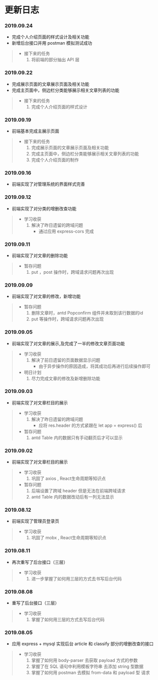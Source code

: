 # 更新日志

### 2019.09.24
- 完成个人介绍页面的样式设计及相关功能
- 新增后台接口并用 postman 模拟测试成功
> - 接下来的任务
>     1. 将前端的部分抽出 API 层

### 2019.09.22
- 完成展示页面的文章展示页面及相关功能
- 完成主页面中，侧边栏分类能够展示相关文章列表的功能
> - 接下来的任务
>     1. 完成个人介绍页面的样式设计

### 2019.09.19
- 前端基本完成主展示页面
> - 接下来的任务
>     1. 完成展示页面的文章展示页面及相关功能
>     2. 完成主页面中，侧边栏分类能够展示相关文章列表的功能
>     3. 完成个人介绍页面的制作

### 2019.09.16
- 前端实现了对管理系统的界面样式完善

### 2019.09.12
- 前端实现了对分类的增删改查功能
> - 学习收获
>     1. 解决了昨日遗留的跨域问题
>           - 通过应用 express-cors 完成

### 2019.09.11
- 前端实现了对文章的删除功能
> - 暂存问题
>     1. put ，post 操作时，跨域请求问题再次出现

### 2019.09.09
- 前端实现了对文章的修改，新增功能
> - 暂存问题
>     1. 删除文章时，antd Popconfirm 组件并未取到该行数据的id
>     2. put 等操作时，跨域请求问题再次出现

### 2019.09.05
- 前端实现了对文章的展示,及完成了一半的修改文章页面功能
> - 学习收获
>     1. 解决了前日遗留的页面数据显示问题
>           - 由于异步操作的原因造成，将其成功后再进行后续操作即可
> - 明日计划
>     1. 尽力完成文章的修改及新增删除功能

### 2019.09.03
- 前端实现了对文章栏目的展示
> - 学习收获
>     1. 解决了昨日遗留的跨域问题
>           - 应将 res.header 的方式紧跟在 let app = express() 后
> - 暂存问题
>     1. antd Table 内的数据只有手动翻页后才可以显示

### 2019.09.02
- 前端实现了对文章栏目的展示
> - 学习收获
>     1. 巩固了 axios , React生命周期等知识点
> - 暂存问题
>     1. 后端设置了跨域 header 但是无法在前端跨域请求
>     2. antd Table 内的数据改动后有一列无法显示

### 2019.08.12
- 前端实现了管理员登录页
> - 学习收获
>     1. 巩固了 mobx , React生命周期等知识点


### 2019.08.11
- 再次重写了后台接口（三层）
> - 学习收获
>     1. 进一步掌握了如何用三层的方式去书写后台代码

### 2019.08.08
- 重写了后台接口（三层）
> - 学习收获
>     1. 掌握了如何用三层的方式去写后台代码

### 2019.08.05
- 应用 express + mysql 实现后台 article 和 classify 部分的增删改查的接口
> - 学习收获
>     1. 掌握了如何用 body-parser 去获取 payload 方式的参数
>     2. 掌握了在 SQL 语句中利用模板字符串 去添加 string 型数据
>     3. 掌握了如何用 postman 去模拟 from-data 和 payload 型 请求



